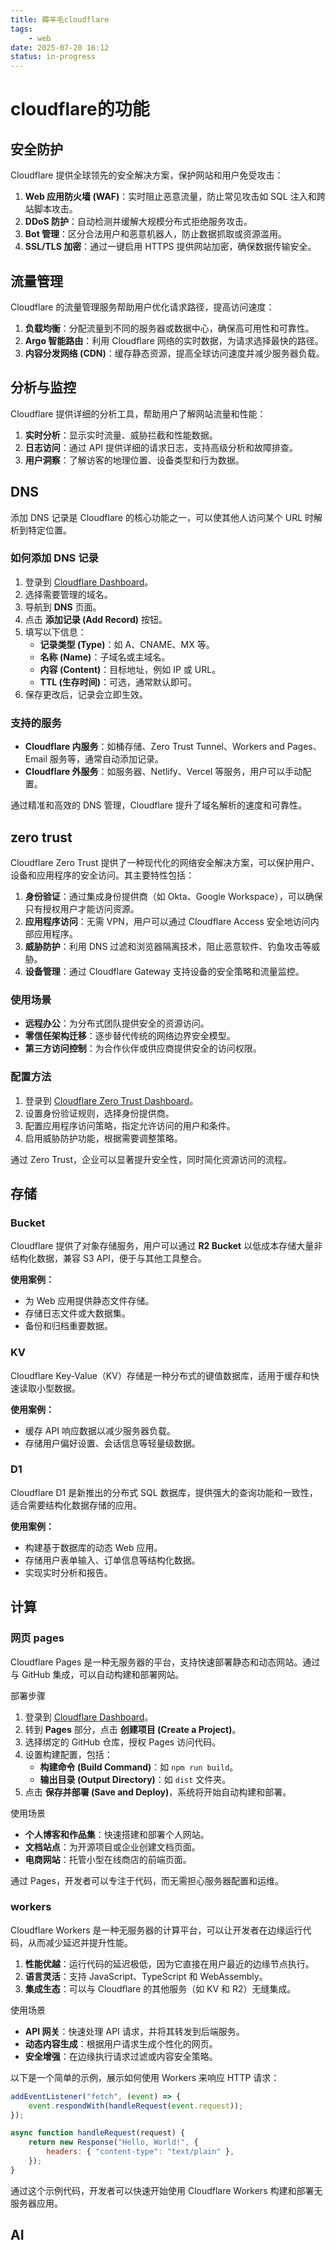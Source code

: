 ```yaml
---
title: 薅羊毛cloudflare
tags:
    - web
date: 2025-07-20 16:12
status: in-progress
---
```


# cloudflare的功能

## 安全防护

Cloudflare 提供全球领先的安全解决方案，保护网站和用户免受攻击：

1. **Web 应用防火墙 (WAF)**：实时阻止恶意流量，防止常见攻击如 SQL 注入和跨站脚本攻击。
2. **DDoS 防护**：自动检测并缓解大规模分布式拒绝服务攻击。
3. **Bot 管理**：区分合法用户和恶意机器人，防止数据抓取或资源滥用。
4. **SSL/TLS 加密**：通过一键启用 HTTPS 提供网站加密，确保数据传输安全。

## 流量管理

Cloudflare 的流量管理服务帮助用户优化请求路径，提高访问速度：

1. **负载均衡**：分配流量到不同的服务器或数据中心，确保高可用性和可靠性。
2. **Argo 智能路由**：利用 Cloudflare 网络的实时数据，为请求选择最快的路径。
3. **内容分发网络 (CDN)**：缓存静态资源，提高全球访问速度并减少服务器负载。

## 分析与监控

Cloudflare 提供详细的分析工具，帮助用户了解网站流量和性能：

1. **实时分析**：显示实时流量、威胁拦截和性能数据。
2. **日志访问**：通过 API 提供详细的请求日志，支持高级分析和故障排查。
3. **用户洞察**：了解访客的地理位置、设备类型和行为数据。

## DNS

添加 DNS 记录是 Cloudflare 的核心功能之一，可以使其他人访问某个 URL 时解析到特定位置。

### 如何添加 DNS 记录

1. 登录到 [Cloudflare Dashboard](https://dash.cloudflare.com/)。
2. 选择需要管理的域名。
3. 导航到 **DNS** 页面。
4. 点击 **添加记录 (Add Record)** 按钮。
5. 填写以下信息：
    - **记录类型 (Type)**：如 A、CNAME、MX 等。
    - **名称 (Name)**：子域名或主域名。
    - **内容 (Content)**：目标地址，例如 IP 或 URL。
    - **TTL (生存时间)**：可选，通常默认即可。
6. 保存更改后，记录会立即生效。

### 支持的服务

- **Cloudflare 内服务**：如桶存储、Zero Trust Tunnel、Workers and Pages、Email 服务等，通常自动添加记录。
- **Cloudflare 外服务**：如服务器、Netlify、Vercel 等服务，用户可以手动配置。

通过精准和高效的 DNS 管理，Cloudflare 提升了域名解析的速度和可靠性。

## zero trust

Cloudflare Zero Trust 提供了一种现代化的网络安全解决方案，可以保护用户、设备和应用程序的安全访问。其主要特性包括：

1. **身份验证**：通过集成身份提供商（如 Okta、Google Workspace），可以确保只有授权用户才能访问资源。
2. **应用程序访问**：无需 VPN，用户可以通过 Cloudflare Access 安全地访问内部应用程序。
3. **威胁防护**：利用 DNS 过滤和浏览器隔离技术，阻止恶意软件、钓鱼攻击等威胁。
4. **设备管理**：通过 Cloudflare Gateway 支持设备的安全策略和流量监控。

### 使用场景

- **远程办公**：为分布式团队提供安全的资源访问。
- **零信任架构迁移**：逐步替代传统的网络边界安全模型。
- **第三方访问控制**：为合作伙伴或供应商提供安全的访问权限。

### 配置方法

1. 登录到 [Cloudflare Zero Trust Dashboard](https://dash.teams.cloudflare.com/)。
2. 设置身份验证规则，选择身份提供商。
3. 配置应用程序访问策略，指定允许访问的用户和条件。
4. 启用威胁防护功能，根据需要调整策略。

通过 Zero Trust，企业可以显著提升安全性，同时简化资源访问的流程。

## 存储

### Bucket

Cloudflare 提供了对象存储服务，用户可以通过 **R2 Bucket** 以低成本存储大量非结构化数据，兼容 S3 API，便于与其他工具整合。

**使用案例：**

- 为 Web 应用提供静态文件存储。
- 存储日志文件或大数据集。
- 备份和归档重要数据。

### KV

Cloudflare Key-Value（KV）存储是一种分布式的键值数据库，适用于缓存和快速读取小型数据。

**使用案例：**

- 缓存 API 响应数据以减少服务器负载。
- 存储用户偏好设置、会话信息等轻量级数据。

### D1

Cloudflare D1 是新推出的分布式 SQL 数据库，提供强大的查询功能和一致性，适合需要结构化数据存储的应用。

**使用案例：**

- 构建基于数据库的动态 Web 应用。
- 存储用户表单输入、订单信息等结构化数据。
- 实现实时分析和报告。

## 计算

### 网页 pages

Cloudflare Pages 是一种无服务器的平台，支持快速部署静态和动态网站。通过与 GitHub 集成，可以自动构建和部署网站。

部署步骤

1. 登录到 [Cloudflare Dashboard](https://dash.cloudflare.com/)。
2. 转到 **Pages** 部分，点击 **创建项目 (Create a Project)**。
3. 选择绑定的 GitHub 仓库，授权 Pages 访问代码。
4. 设置构建配置，包括：
    - **构建命令 (Build Command)**：如 `npm run build`。
    - **输出目录 (Output Directory)**：如 `dist` 文件夹。
5. 点击 **保存并部署 (Save and Deploy)**，系统将开始自动构建和部署。

使用场景

- **个人博客和作品集**：快速搭建和部署个人网站。
- **文档站点**：为开源项目或企业创建文档页面。
- **电商网站**：托管小型在线商店的前端页面。

通过 Pages，开发者可以专注于代码，而无需担心服务器配置和运维。

### workers

Cloudflare Workers 是一种无服务器的计算平台，可以让开发者在边缘运行代码，从而减少延迟并提升性能。

1. **性能优越**：运行代码的延迟极低，因为它直接在用户最近的边缘节点执行。
2. **语言灵活**：支持 JavaScript、TypeScript 和 WebAssembly。
3. **集成生态**：可以与 Cloudflare 的其他服务（如 KV 和 R2）无缝集成。

使用场景

- **API 网关**：快速处理 API 请求，并将其转发到后端服务。
- **动态内容生成**：根据用户请求生成个性化的网页。
- **安全增强**：在边缘执行请求过滤或内容安全策略。

以下是一个简单的示例，展示如何使用 Workers 来响应 HTTP 请求：

```javascript
addEventListener("fetch", (event) => {
    event.respondWith(handleRequest(event.request));
});

async function handleRequest(request) {
    return new Response("Hello, World!", {
        headers: { "content-type": "text/plain" },
    });
}
```

通过这个示例代码，开发者可以快速开始使用 Cloudflare Workers 构建和部署无服务器应用。

## AI
